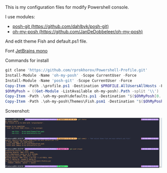 This is my configuration files for modify Powershell console.

I use modules:

- [posh-git (https://github.com/dahlbyk/posh-git)](https://github.com/dahlbyk/posh-git)
- [oh-my-posh (https://github.com/JanDeDobbeleer/oh-my-posh)](https://github.com/JanDeDobbeleer/oh-my-posh)

And edit theme Fish and default.ps1 file.

Font [JetBrains mono](https://www.jetbrains.com/lp/mono/)

Commands for install

```PowerShell
git clone 'https://github.com/rprokhorov/Powershell-Profile.git'
Install-Module -Name 'oh-my-posh' -Scope CurrentUser -Force
Install-Module -Name 'posh-git' -Scope CurrentUser -Force
Copy-Item -Path .\profile.ps1 -Destination $PROFILE.AllUsersAllHosts -Force
$OhMyPosh = ((Get-Module -ListAvailable oh-my-posh).Path -split '\\')
Copy-Item -Path .\oh-my-posh\defaults.ps1 -Destination "$($OhMyPosh[0..($OhMyPosh.Length-2)] -join '\')\defaults.ps1" -Force
Copy-Item -Path .\oh-my-posh\Themes\Fish.psm1 -Destination "$($OhMyPosh[0..($OhMyPosh.Length-2)] -join '\')\Themes\Fish.psm1" -Force
```

Screenshot: 

![alt text][logo]

[logo]: https://github.com/rprokhorov/Powershell-Profile/blob/master/example.png?raw=true "Example PowerShell console"
